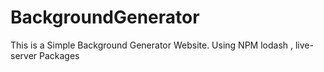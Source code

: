 # BackgroundGenerator
This is a Simple Background Generator Website.
Using NPM lodash , live-server Packages
